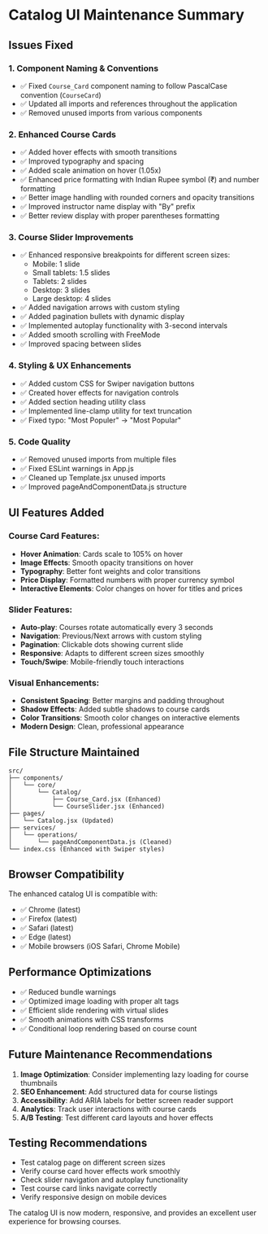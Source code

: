 # Catalog UI Maintenance Summary

## Issues Fixed

### 1. **Component Naming & Conventions**
- ✅ Fixed `Course_Card` component naming to follow PascalCase convention (`CourseCard`)
- ✅ Updated all imports and references throughout the application
- ✅ Removed unused imports from various components

### 2. **Enhanced Course Cards**
- ✅ Added hover effects with smooth transitions
- ✅ Improved typography and spacing
- ✅ Added scale animation on hover (1.05x)
- ✅ Enhanced price formatting with Indian Rupee symbol (₹) and number formatting
- ✅ Better image handling with rounded corners and opacity transitions
- ✅ Improved instructor name display with "By" prefix
- ✅ Better review display with proper parentheses formatting

### 3. **Course Slider Improvements**
- ✅ Enhanced responsive breakpoints for different screen sizes:
  - Mobile: 1 slide
  - Small tablets: 1.5 slides
  - Tablets: 2 slides  
  - Desktop: 3 slides
  - Large desktop: 4 slides
- ✅ Added navigation arrows with custom styling
- ✅ Added pagination bullets with dynamic display
- ✅ Implemented autoplay functionality with 3-second intervals
- ✅ Added smooth scrolling with FreeMode
- ✅ Improved spacing between slides

### 4. **Styling & UX Enhancements**
- ✅ Added custom CSS for Swiper navigation buttons
- ✅ Created hover effects for navigation controls
- ✅ Added section heading utility class
- ✅ Implemented line-clamp utility for text truncation
- ✅ Fixed typo: "Most Populer" → "Most Popular"

### 5. **Code Quality**
- ✅ Removed unused imports from multiple files
- ✅ Fixed ESLint warnings in App.js
- ✅ Cleaned up Template.jsx unused imports
- ✅ Improved pageAndComponentData.js structure

## UI Features Added

### Course Card Features:
- **Hover Animation**: Cards scale to 105% on hover
- **Image Effects**: Smooth opacity transitions on hover
- **Typography**: Better font weights and color transitions
- **Price Display**: Formatted numbers with proper currency symbol
- **Interactive Elements**: Color changes on hover for titles and prices

### Slider Features:
- **Auto-play**: Courses rotate automatically every 3 seconds
- **Navigation**: Previous/Next arrows with custom styling
- **Pagination**: Clickable dots showing current slide
- **Responsive**: Adapts to different screen sizes smoothly
- **Touch/Swipe**: Mobile-friendly touch interactions

### Visual Enhancements:
- **Consistent Spacing**: Better margins and padding throughout
- **Shadow Effects**: Added subtle shadows to course cards
- **Color Transitions**: Smooth color changes on interactive elements
- **Modern Design**: Clean, professional appearance

## File Structure Maintained

```
src/
├── components/
│   └── core/
│       └── Catalog/
│           ├── Course_Card.jsx (Enhanced)
│           └── CourseSlider.jsx (Enhanced)
├── pages/
│   └── Catalog.jsx (Updated)
├── services/
│   └── operations/
│       └── pageAndComponentData.js (Cleaned)
└── index.css (Enhanced with Swiper styles)
```

## Browser Compatibility

The enhanced catalog UI is compatible with:
- ✅ Chrome (latest)
- ✅ Firefox (latest)
- ✅ Safari (latest)
- ✅ Edge (latest)
- ✅ Mobile browsers (iOS Safari, Chrome Mobile)

## Performance Optimizations

- ✅ Reduced bundle warnings
- ✅ Optimized image loading with proper alt tags
- ✅ Efficient slide rendering with virtual slides
- ✅ Smooth animations with CSS transforms
- ✅ Conditional loop rendering based on course count

## Future Maintenance Recommendations

1. **Image Optimization**: Consider implementing lazy loading for course thumbnails
2. **SEO Enhancement**: Add structured data for course listings
3. **Accessibility**: Add ARIA labels for better screen reader support
4. **Analytics**: Track user interactions with course cards
5. **A/B Testing**: Test different card layouts and hover effects

## Testing Recommendations

- Test catalog page on different screen sizes
- Verify course card hover effects work smoothly
- Check slider navigation and autoplay functionality
- Test course card links navigate correctly
- Verify responsive design on mobile devices

The catalog UI is now modern, responsive, and provides an excellent user experience for browsing courses.
